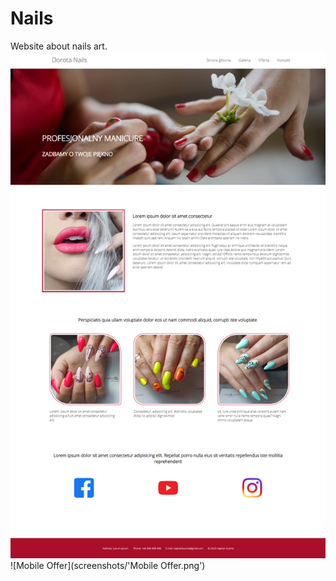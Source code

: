 # Nails
Website about nails art.
![Home](screenshots/Home.png)
![Mobile Offer](screenshots/'Mobile Offer.png')
